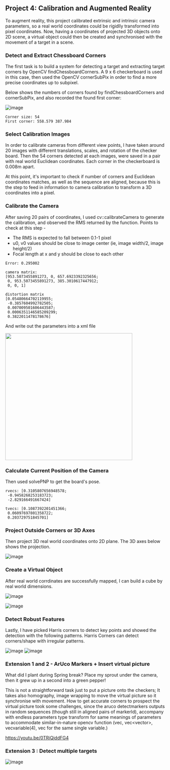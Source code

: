 ## Project 4: Calibration and Augmented Reality

To augment reality, this project calibrated extrinsic and intrinsic camera parameters, so a real world coordinates could be rigidlly transformed into pixel coordinates.  Now, having a coordinates of projected 3D objects onto 2D scene, a virtual object could then be created and synchronised with the movement of a target in a scene.

### Detect and Extract Chessboard Corners
The first task is to build a system for detecting a target and extracting target corners by OpenCV findChessboardCorners. A 9 x 6 checkerboard is used in this case, then used the OpenCV cornerSubPix in order to find a more precise coordinates up to subpixel.  

Below shows the numbers of corners found by findChessboardCorners and cornerSubPix, and also recorded the found first corner:

![image](https://user-images.githubusercontent.com/21034990/218807563-0c66802c-ecef-43fe-840a-2b5942228a77.png)

```
Corner size: 54
First corner: 558.579 387.984
```
### Select Calibration Images
In order to calibrate cameras from different view points, I have taken around 20 images with different translations, scales, and rotation of the checker board.  Then the 54 corners detected at each images, were saved in a pair with real world Euclidean coordinates.  Each corner in the checkerboard is 0.008m apart.

At this point, it's important to check if number of corners and Euclidean coordinates matches, as well as the sequence are aligned, because this is the step to feed in information to camera calibration to transform a 3D coordinates into a pixel.
 
### Calibrate the Camera
After saving 20 pairs of coordinates, I used cv::calibrateCamera to generate the calibration, and observed the RMS returned by the function.  Points to check at this step -
- The RMS is expected to fall between 0.1-1 pixel
- u0, v0 values should be close to image center (ie, image width/2, image height/2)
- Focal length at x and y should be close to each other

```
Error: 0.295002

camera matrix: 
[953.5073455891273, 0, 657.6923392325656;
 0, 953.5073455891273, 385.3010617447912;
 0, 0, 1]

distortion matrix 
[0.05480664702119955;
 -0.3857604992782505;
 0.007009501606443587;
 0.0006351146585209299;
 0.3822011478178676]
```

And write out the parameters into a xml file

<img src = "https://user-images.githubusercontent.com/21034990/180331456-ea225b58-383a-4b3a-8b16-b8e51bfbbeba.png" width = 400>

### Calculate Current Position of the Camera
Then used solvePNP to get the board's pose.

```
rvecs: [0.3105807656948578;
 -0.9458268253183723;
 -2.829166491667424]

tvecs: [0.1087392201451366;
 0.06097697801358722;
 0.203729751845701]
```

### Project Outside Corners or 3D Axes
Then project 3D real world coordinates onto 2D plane.  The 3D axes below shows the projection.

 ![image](https://user-images.githubusercontent.com/21034990/180331597-097432b3-a1d0-4242-9399-3948f5f88770.png)

### Create a Virtual Object
After real world corrdinates are successfully mapped, I can build a cube by real world dimensions.

 ![image](https://user-images.githubusercontent.com/21034990/180331637-d4a94e9f-6612-404f-8625-1855c4be8fdf.png)
 
 ![image](https://user-images.githubusercontent.com/21034990/180331645-c2e36ae7-a31d-4dc2-8bcb-1bd0bd51e43b.png)
  
### Detect Robust Features
Lastly, I have picked Harris corners to detect key points and showed the detection with the following patterns.
Harris Corners can detect corners/shape with irregular patterns.  

 ![image](https://user-images.githubusercontent.com/21034990/180331690-08b25355-6837-4c2e-802f-97f726e35006.png)
 ![image](https://user-images.githubusercontent.com/21034990/180331703-d097d9c9-85e9-4185-b062-d68b052f39af.png)
   
### Extension 1 and 2 - ArUco Markers + Insert virtual picture 
What did I plant during Spring break?  Place my sprout under the camera, then it grew up in a second into a green pepper!
 
This is not a straightforward task just to put a picture onto the checkers;  It takes also homography, image wrapping to move the virtual picture so it synchronise with movement.  How to get accurate corners to prospect the virtual picture took some challenges, since the aruco detectmarkers outputs in random sequences (though still in aligned pairs of markerId), accompany with endless parameters type transform for same meanings of parameters to accommodate similar-in-nature opencv function (vec<point2f>, vec<vector<point2f>>, vec<point2f>variable(4), vec<point> for the same single variable.)
 
https://youtu.be/0TRiQjddFG4
 
 
### Extension 3 : Detect multiple targets 
  ![image](https://user-images.githubusercontent.com/21034990/180387179-ef1d07ed-6b12-4ea6-8dc5-6785741b3290.png)

